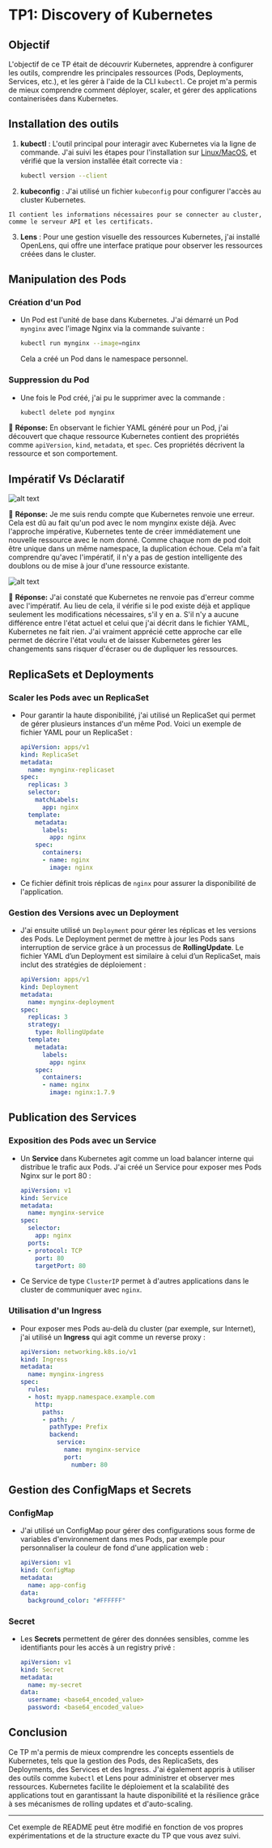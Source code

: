 # TP1: Discovery of Kubernetes

## Objectif

L'objectif de ce TP était de découvrir Kubernetes, apprendre à configurer les outils, comprendre les principales ressources (Pods, Deployments, Services, etc.), et les gérer à l'aide de la CLI `kubectl`. Ce projet m'a permis de mieux comprendre comment déployer, scaler, et gérer des applications containerisées dans Kubernetes.

## Installation des outils

1. **kubectl** : L'outil principal pour interagir avec Kubernetes via la ligne de commande. J'ai suivi les étapes pour l'installation sur [Linux/MacOS](https://kubernetes.io/docs/tasks/tools/install-kubectl-linux/), et vérifié que la version installée était correcte via :
   ```bash
   kubectl version --client
   ```

2. **kubeconfig** : J'ai utilisé un fichier `kubeconfig` pour configurer l'accès au cluster Kubernetes. 

````
Il contient les informations nécessaires pour se connecter au cluster, comme le serveur API et les certificats.

````

3. **Lens** : Pour une gestion visuelle des ressources Kubernetes, j'ai installé OpenLens, qui offre une interface pratique pour observer les ressources créées dans le cluster.


## Manipulation des Pods

### Création d'un Pod
- Un Pod est l'unité de base dans Kubernetes. J'ai démarré un Pod `mynginx` avec l'image Nginx via la commande suivante :
   ```bash
   kubectl run mynginx --image=nginx
   ```
   Cela a créé un Pod dans le namespace personnel.

### Suppression du Pod
- Une fois le Pod créé, j'ai pu le supprimer avec la commande :
   ```bash
   kubectl delete pod mynginx
   ```

🧠 **Réponse:** En observant le fichier YAML généré pour un Pod, j'ai découvert que chaque ressource Kubernetes contient des propriétés comme `apiVersion`, `kind`, `metadata`, et `spec`. Ces propriétés décrivent la ressource et son comportement.


## Impératif Vs Déclaratif

![alt text](image.png)


🧠 **Réponse:** Je me suis rendu compte que Kubernetes renvoie une erreur. Cela est dû au fait qu'un pod avec le nom mynginx existe déjà. Avec l'approche impérative, Kubernetes tente de créer immédiatement une nouvelle ressource avec le nom donné. Comme chaque nom de pod doit être unique dans un même namespace, la duplication échoue. Cela m'a fait comprendre qu'avec l'impératif, il n'y a pas de gestion intelligente des doublons ou de mise à jour d'une ressource existante.


![alt text](image-1.png)


🧠 **Réponse:** J'ai constaté que Kubernetes ne renvoie pas d'erreur comme avec l'impératif. Au lieu de cela, il vérifie si le pod existe déjà et applique seulement les modifications nécessaires, s'il y en a. S'il n'y a aucune différence entre l'état actuel et celui que j'ai décrit dans le fichier YAML, Kubernetes ne fait rien. J'ai vraiment apprécié cette approche car elle permet de décrire l'état voulu et de laisser Kubernetes gérer les changements sans risquer d'écraser ou de dupliquer les ressources.


## ReplicaSets et Deployments

### Scaler les Pods avec un ReplicaSet
- Pour garantir la haute disponibilité, j'ai utilisé un ReplicaSet qui permet de gérer plusieurs instances d'un même Pod. Voici un exemple de fichier YAML pour un ReplicaSet :
   ```yaml
   apiVersion: apps/v1
   kind: ReplicaSet
   metadata:
     name: mynginx-replicaset
   spec:
     replicas: 3
     selector:
       matchLabels:
         app: nginx
     template:
       metadata:
         labels:
           app: nginx
       spec:
         containers:
         - name: nginx
           image: nginx
   ```

- Ce fichier définit trois réplicas de `nginx` pour assurer la disponibilité de l'application.

### Gestion des Versions avec un Deployment
- J'ai ensuite utilisé un `Deployment` pour gérer les réplicas et les versions des Pods. Le Deployment permet de mettre à jour les Pods sans interruption de service grâce à un processus de **RollingUpdate**. Le fichier YAML d’un Deployment est similaire à celui d’un ReplicaSet, mais inclut des stratégies de déploiement :
   ```yaml
   apiVersion: apps/v1
   kind: Deployment
   metadata:
     name: mynginx-deployment
   spec:
     replicas: 3
     strategy:
       type: RollingUpdate
     template:
       metadata:
         labels:
           app: nginx
       spec:
         containers:
         - name: nginx
           image: nginx:1.7.9
   ```

## Publication des Services

### Exposition des Pods avec un Service
- Un **Service** dans Kubernetes agit comme un load balancer interne qui distribue le trafic aux Pods. J'ai créé un Service pour exposer mes Pods Nginx sur le port 80 :
   ```yaml
   apiVersion: v1
   kind: Service
   metadata:
     name: mynginx-service
   spec:
     selector:
       app: nginx
     ports:
     - protocol: TCP
       port: 80
       targetPort: 80
   ```

- Ce Service de type `ClusterIP` permet à d'autres applications dans le cluster de communiquer avec `nginx`.

### Utilisation d'un Ingress
- Pour exposer mes Pods au-delà du cluster (par exemple, sur Internet), j'ai utilisé un **Ingress** qui agit comme un reverse proxy :
   ```yaml
   apiVersion: networking.k8s.io/v1
   kind: Ingress
   metadata:
     name: mynginx-ingress
   spec:
     rules:
     - host: myapp.namespace.example.com
       http:
         paths:
         - path: /
           pathType: Prefix
           backend:
             service:
               name: mynginx-service
               port:
                 number: 80
   ```

## Gestion des ConfigMaps et Secrets

### ConfigMap
- J'ai utilisé un ConfigMap pour gérer des configurations sous forme de variables d'environnement dans mes Pods, par exemple pour personnaliser la couleur de fond d'une application web :
   ```yaml
   apiVersion: v1
   kind: ConfigMap
   metadata:
     name: app-config
   data:
     background_color: "#FFFFFF"
   ```

### Secret
- Les **Secrets** permettent de gérer des données sensibles, comme les identifiants pour les accès à un registry privé :
   ```yaml
   apiVersion: v1
   kind: Secret
   metadata:
     name: my-secret
   data:
     username: <base64_encoded_value>
     password: <base64_encoded_value>
   ```

## Conclusion

Ce TP m'a permis de mieux comprendre les concepts essentiels de Kubernetes, tels que la gestion des Pods, des ReplicaSets, des Deployments, des Services et des Ingress. J'ai également appris à utiliser des outils comme `kubectl` et Lens pour administrer et observer mes ressources. Kubernetes facilite le déploiement et la scalabilité des applications tout en garantissant la haute disponibilité et la résilience grâce à ses mécanismes de rolling updates et d'auto-scaling.

--- 

Cet exemple de README peut être modifié en fonction de vos propres expérimentations et de la structure exacte du TP que vous avez suivi.